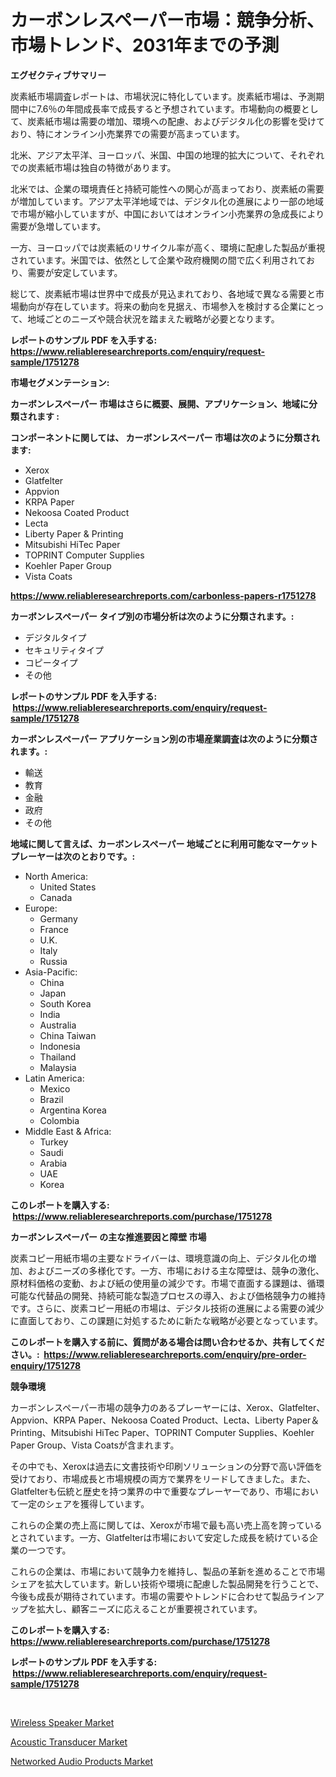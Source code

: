 <p><h1>カーボンレスペーパー市場：競争分析、市場トレンド、2031年までの予測</h1></p><p><strong>エグゼクティブサマリー</strong></p>
<p><p>炭素紙市場調査レポートは、市場状況に特化しています。炭素紙市場は、予測期間中に7.6％の年間成長率で成長すると予想されています。市場動向の概要として、炭素紙市場は需要の増加、環境への配慮、およびデジタル化の影響を受けており、特にオンライン小売業界での需要が高まっています。</p><p>北米、アジア太平洋、ヨーロッパ、米国、中国の地理的拡大について、それぞれでの炭素紙市場は独自の特徴があります。</p><p>北米では、企業の環境責任と持続可能性への関心が高まっており、炭素紙の需要が増加しています。アジア太平洋地域では、デジタル化の進展により一部の地域で市場が縮小していますが、中国においてはオンライン小売業界の急成長により需要が急増しています。</p><p>一方、ヨーロッパでは炭素紙のリサイクル率が高く、環境に配慮した製品が重視されています。米国では、依然として企業や政府機関の間で広く利用されており、需要が安定しています。</p><p>総じて、炭素紙市場は世界中で成長が見込まれており、各地域で異なる需要と市場動向が存在しています。将来の動向を見据え、市場参入を検討する企業にとって、地域ごとのニーズや競合状況を踏まえた戦略が必要となります。</p></p>
<p><strong>レポートのサンプル PDF を入手する: <a href="https://www.reliableresearchreports.com/enquiry/request-sample/1751278">https://www.reliableresearchreports.com/enquiry/request-sample/1751278</a></strong></p>
<p><strong>市場セグメンテーション:</strong></p>
<p><strong> カーボンレスペーパー 市場はさらに概要、展開、アプリケーション、地域に分類されます :</strong></p>
<p><strong>コンポーネントに関しては、 カーボンレスペーパー 市場は次のように分類されます: &nbsp;</strong></p>
<p><ul><li>Xerox</li><li>Glatfelter</li><li>Appvion</li><li>KRPA Paper</li><li>Nekoosa Coated Product</li><li>Lecta</li><li>Liberty Paper & Printing</li><li>Mitsubishi HiTec Paper</li><li>TOPRINT Computer Supplies</li><li>Koehler Paper Group</li><li>Vista Coats</li></ul></p>
<p><strong><a href="https://www.reliableresearchreports.com/carbonless-papers-r1751278">https://www.reliableresearchreports.com/carbonless-papers-r1751278</a></strong></p>
<p><strong> カーボンレスペーパー タイプ別の市場分析は次のように分類されます。:</strong></p>
<p><ul><li>デジタルタイプ</li><li>セキュリティタイプ</li><li>コピータイプ</li><li>その他</li></ul></p>
<p><strong>レポートのサンプル PDF を入手する: &nbsp;<a href="https://www.reliableresearchreports.com/enquiry/request-sample/1751278">https://www.reliableresearchreports.com/enquiry/request-sample/1751278</a></strong></p>
<p><strong> カーボンレスペーパー アプリケーション別の市場産業調査は次のように分類されます。:</strong></p>
<p><ul><li>輸送</li><li>教育</li><li>金融</li><li>政府</li><li>その他</li></ul></p>
<p><strong>地域に関して言えば、カーボンレスペーパー 地域ごとに利用可能なマーケットプレーヤーは次のとおりです。:</strong></p>
<p><ul>
    <li>
        North America:
        <ul>
            <li>United States</li>
            <li>Canada</li>
        </ul>
    </li>
    <li>
        Europe:
        <ul>
            <li>Germany</li>
            <li>France</li>
            <li>U.K.</li>
            <li>Italy</li>
            <li>Russia</li>
        </ul>
    </li>
    <li>
        Asia-Pacific:
        <ul>
            <li>China</li>
            <li>Japan</li>
            <li>South Korea</li>
            <li>India</li>
            <li>Australia</li>
            <li>China Taiwan</li>
            <li>Indonesia</li>
            <li>Thailand</li>
            <li>Malaysia</li>
        </ul>
    </li>
    <li>
        Latin America:
        <ul>
            <li>Mexico</li>
            <li>Brazil</li>
            <li>Argentina Korea</li>
            <li>Colombia</li>
        </ul>
    </li>
    <li>
        Middle East & Africa:
        <ul>
            <li>Turkey</li>
            <li>Saudi</li>
            <li>Arabia</li>
            <li>UAE</li>
            <li>Korea</li>
        </ul>
    </li>
    </ul></p>
<p><strong>このレポートを購入する: &nbsp;<a href="https://www.reliableresearchreports.com/purchase/1751278">https://www.reliableresearchreports.com/purchase/1751278</a></strong></p>
<p><strong>カーボンレスペーパー の主な推進要因と障壁 市場</strong></p>
<p><p>炭素コピー用紙市場の主要なドライバーは、環境意識の向上、デジタル化の増加、およびニーズの多様化です。一方、市場における主な障壁は、競争の激化、原材料価格の変動、および紙の使用量の減少です。市場で直面する課題は、循環可能な代替品の開発、持続可能な製造プロセスの導入、および価格競争力の維持です。さらに、炭素コピー用紙の市場は、デジタル技術の進展による需要の減少に直面しており、この課題に対処するために新たな戦略が必要となっています。</p></p>
<p><strong>このレポートを購入する前に、質問がある場合は問い合わせるか、共有してください。:&nbsp; <a href="https://www.reliableresearchreports.com/enquiry/pre-order-enquiry/1751278">https://www.reliableresearchreports.com/enquiry/pre-order-enquiry/1751278</a></strong></p>
<p><strong>競争環境</strong></p>
<p><p>カーボンレスペーパー市場の競争力のあるプレーヤーには、Xerox、Glatfelter、Appvion、KRPA Paper、Nekoosa Coated Product、Lecta、Liberty Paper＆Printing、Mitsubishi HiTec Paper、TOPRINT Computer Supplies、Koehler Paper Group、Vista Coatsが含まれます。</p><p>その中でも、Xeroxは過去に文書技術や印刷ソリューションの分野で高い評価を受けており、市場成長と市場規模の両方で業界をリードしてきました。また、Glatfelterも伝統と歴史を持つ業界の中で重要なプレーヤーであり、市場において一定のシェアを獲得しています。</p><p>これらの企業の売上高に関しては、Xeroxが市場で最も高い売上高を誇っているとされています。一方、Glatfelterは市場において安定した成長を続けている企業の一つです。</p><p>これらの企業は、市場において競争力を維持し、製品の革新を進めることで市場シェアを拡大しています。新しい技術や環境に配慮した製品開発を行うことで、今後も成長が期待されています。市場の需要やトレンドに合わせて製品ラインアップを拡大し、顧客ニーズに応えることが重要視されています。</p></p>
<p><strong>このレポートを購入する: &nbsp; <a href="https://www.reliableresearchreports.com/purchase/1751278">https://www.reliableresearchreports.com/purchase/1751278</a></strong></p>
<p><strong>レポートのサンプル PDF を入手する: &nbsp;<a href="https://www.reliableresearchreports.com/enquiry/request-sample/1751278">https://www.reliableresearchreports.com/enquiry/request-sample/1751278</a></strong><strong></strong></p>
<p>&nbsp;</p>
<p><p><a href="https://full-wildebeest-80b.notion.site/Wireless-Speaker-Market-Exploring-Market-Share-Market-Trends-and-Future-Growth-4fae0ea6c5794511ba41320aa2805c3a">Wireless Speaker Market</a></p><p><a href="https://flame-sidecar-702.notion.site/Acoustic-Transducer-Market-Trends-and-Market-Analysis-forecasted-for-period-2024-2031-675c43ba191445b0bfc45449beee444b">Acoustic Transducer Market</a></p><p><a href="https://pretty-mail-caf.notion.site/Networked-Audio-Products-Market-Outlook-Industry-Overview-and-Forecast-2024-to-2031-68bb04db1282459383ace7a260a2e679">Networked Audio Products Market</a></p></p>